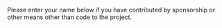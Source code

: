 Please enter your name below if you have contributed by sponsorship or other means other than code to the project.

